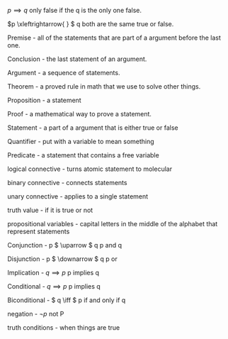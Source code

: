 

$p \implies q$ only false if the q is the only one false.

$p \xleftrightarrow{ } $ q both are the same true or false.




Premise - all of the statements that are part of a argument before the last one.

Conclusion - the last statement of an argument.

Argument - a sequence of statements.

Theorem - a proved rule in math that we use to solve other things.

Proposition - a statement

Proof - a mathematical way to prove a statement.

Statement - a part of a argument that is either true or false

Quantifier - put with a variable to mean something

Predicate - a statement that contains a free variable 

logical connective - turns atomic statement to molecular 

binary connective - connects statements 

unary connective - applies to a single statement

truth value - if it is true or not

propositional variables - capital letters in the middle of the alphabet that represent statements 

Conjunction - p $ \uparrow $ q  p and q 

Disjunction - p $ \downarrow $ q p or 

Implication -  $q \implies p$ p implies q

Conditional - $q \implies p$ p implies q

Biconditional - $ q \iff $ p if and only if q

negation  - $\lnot p$ not P

truth conditions - when things are true


